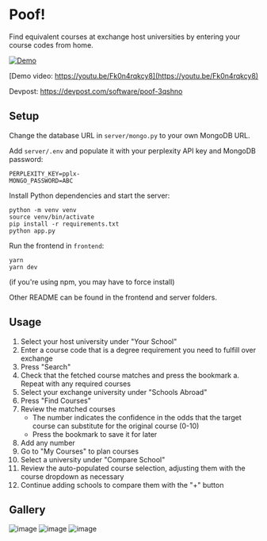 # Poof!

Find equivalent courses at exchange host universities by entering your course codes from home.

[![Demo](https://github.com/user-attachments/assets/e5450dab-6b46-4bae-84f9-cbe4ab671f88)](https://youtu.be/Fk0n4rqkcy8)

[Demo video: https://youtu.be/Fk0n4rqkcy8](https://youtu.be/Fk0n4rqkcy8)

Devpost: https://devpost.com/software/poof-3qshno

## Setup

Change the database URL in `server/mongo.py` to your own MongoDB URL.

Add `server/.env` and populate it with your perplexity API key and MongoDB password:

```
PERPLEXITY_KEY=pplx-
MONGO_PASSWORD=ABC
```

Install Python dependencies and start the server:

```
python -m venv venv
source venv/bin/activate
pip install -r requirements.txt
python app.py
```

Run the frontend in `frontend`:

```
yarn
yarn dev
```

(if you're using npm, you may have to force install)

Other README can be found in the frontend and server folders.

## Usage

1. Select your host university under "Your School"
2. Enter a course code that is a degree requirement you need to fulfill over exchange
3. Press "Search"
4. Check that the fetched course matches and press the bookmark
   a. Repeat with any required courses
5. Select your exchange university under "Schools Abroad"
6. Press "Find Courses"
7. Review the matched courses
   - The number indicates the confidence in the odds that the target course can substitute for the original course (0-10)
   - Press the bookmark to save it for later
8. Add any number
9. Go to "My Courses" to plan courses
10. Select a university under "Compare School"
11. Review the auto-populated course selection, adjusting them with the course dropdown as necessary
12. Continue adding schools to compare them with the "+" button

## Gallery

![image](https://github.com/user-attachments/assets/8b2361eb-d9ec-45d2-a8cb-b5c4f1ad14c3)
![image](https://github.com/user-attachments/assets/6d232453-6df1-4069-b621-50eb20923ed1)
![image](https://github.com/user-attachments/assets/94153902-8767-4686-9ea1-2a4e46969b37)
